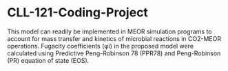 # CLL-121-Coding-Project
This model can readily be implemented in MEOR simulation programs to account for mass transfer and kinetics of microbial reactions in CO2-MEOR operations. Fugacity coefficients (φi) in the proposed model were calculated using Predictive Peng-Robinson 78 (PPR78) and Peng-Robinson (PR) equation of state (EOS). 
